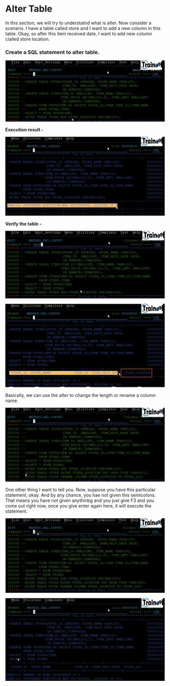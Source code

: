# Alter Table

In this section, we will try to understatnd what is alter. Now consider a scenario. I have a table called store and I want to add a new column in this table. Okay, so after this item received date, I want to add new column clalled store location.

### Create a SQL statement to alter table.

![image-9-01](/images/image-9-01.png)

**Execution result -**

![image-9-02](/images/image-9-02.png)

**Verify the table -**

![image-9-03](/images/image-9-03.png)

![image-9-04](/images/image-9-04.png)

Basically, we can use the alter to change the length or rename a column name. 

![image-9-05](/images/image-9-05.png)

One other thing I want to tell you. Now, suppose you have this particular statement, okay. And by any chance, you hae not given this semicolons. That means you have not given anythinbg and you just give F3 and you come out right now, once you give enter again here, it will execute the statement.

![image-9-06](/images/image-9-06.png)

![image-9-07](/images/image-9-07.png)
